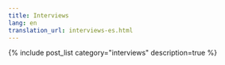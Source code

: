 ```yaml
---
title: Interviews
lang: en
translation_url: interviews-es.html
---
```


{% include post_list category="interviews" description=true %}
